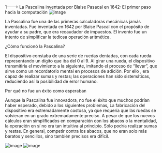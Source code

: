 1--->  La Pascalina inventada por Blaise Pasacal en 1642: El primer paso hacia la computación    ![image](https://github.com/user-attachments/assets/6bf7acf4-d55e-4092-bf3d-7c6269bfd250)

La Pascalina fue una de las primeras calculadoras mecánicas jamás inventadas. Fue inventada en 1642 por Blaise Pascal con el propósito de ayudar a su padre, que era recaudador de impuestos. El invento fue un intento de simplificar la tediosa operación aritmética.

¿Cómo funcionó la Pascalina?

El dispositivo constaba de una serie de ruedas dentadas, con cada rueda representando un dígito que iba del 0 al 9. Al girar una rueda, el dispositivo transmitiría el movimiento a la siguiente, imitando el proceso de “llevar”, que sirve como un recordatorio mental en procesos de adición. Por ello , era capaz de realizar sumas y restas; las operaciones han sido sistemáticas, reduciendo así la posibilidad de error humano.

Por qué no fue un éxito como esperaban

Aunque la Pascalina fue innovadora, no fue el éxito que muchos podrían haber esperado, debido a los siguientes problemas,
La fabricación del dispositivo era extremadamente costosa, ya que requería que las ruedas se volvieran en un grado extremadamente preciso. A pesar de que los nuevos cálculos eran simplificados en comparación con los abacos o la mentalidad, la operación en sí no era tan intuitiva al principio.
Sólo podría realizar sumas y restas. En general, competir contra los abacos, que no eran solo más baratos y sencillos, sino también precisos era difícil.

![image](https://github.com/user-attachments/assets/dfd67d3a-a7fa-461d-a32c-fb7bf1f7724b)  ![image](https://github.com/user-attachments/assets/c05cd2fb-6505-4251-b169-c6200b61cbe0)
